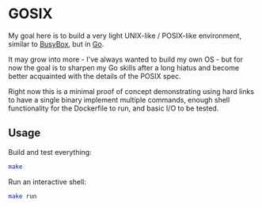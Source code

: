 # GOSIX

My goal here is to build a very light UNIX-like / POSIX-like environment,
similar to [BusyBox](https://www.busybox.net/), but in [Go](https://go.dev/).

It may grow into more - I've always wanted to build my own OS - but for now the
goal is to sharpen my Go skills after a long hiatus and become better acquainted
with the details of the POSIX spec.

Right now this is a minimal proof of concept demonstrating using hard links to
have a single binary implement multiple commands, enough shell functionality for
the Dockerfile to run, and basic I/O to be tested.

## Usage

Build and test everything:

```bash
make
```

Run an interactive shell:

```bash
make run
```